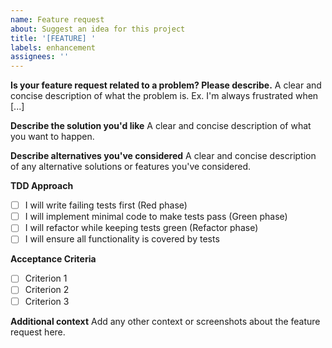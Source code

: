 ```yaml
---
name: Feature request
about: Suggest an idea for this project
title: '[FEATURE] '
labels: enhancement
assignees: ''
---
```


**Is your feature request related to a problem? Please describe.**
A clear and concise description of what the problem is. Ex. I'm always frustrated when [...]

**Describe the solution you'd like**
A clear and concise description of what you want to happen.

**Describe alternatives you've considered**
A clear and concise description of any alternative solutions or features you've considered.

**TDD Approach**
- [ ] I will write failing tests first (Red phase)
- [ ] I will implement minimal code to make tests pass (Green phase)
- [ ] I will refactor while keeping tests green (Refactor phase)
- [ ] I will ensure all functionality is covered by tests

**Acceptance Criteria**
- [ ] Criterion 1
- [ ] Criterion 2
- [ ] Criterion 3

**Additional context**
Add any other context or screenshots about the feature request here.